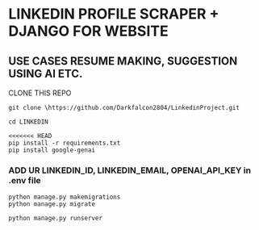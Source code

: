 # LINKEDIN PROFILE SCRAPER + DJANGO FOR WEBSITE
## USE CASES RESUME MAKING, SUGGESTION USING AI ETC.
CLONE THIS REPO 
```
git clone \https://github.com/Darkfalcon2804/LinkedinProject.git
```
```
cd LINKEDIN
```

```
<<<<<<< HEAD
pip install -r requirements.txt
pip install google-genai
```
### ADD UR LINKEDIN_ID, LINKEDIN_EMAIL, OPENAI_API_KEY in .env file

```
python manage.py makemigrations
python manage.py migrate
```
```
python manage.py runserver
```
